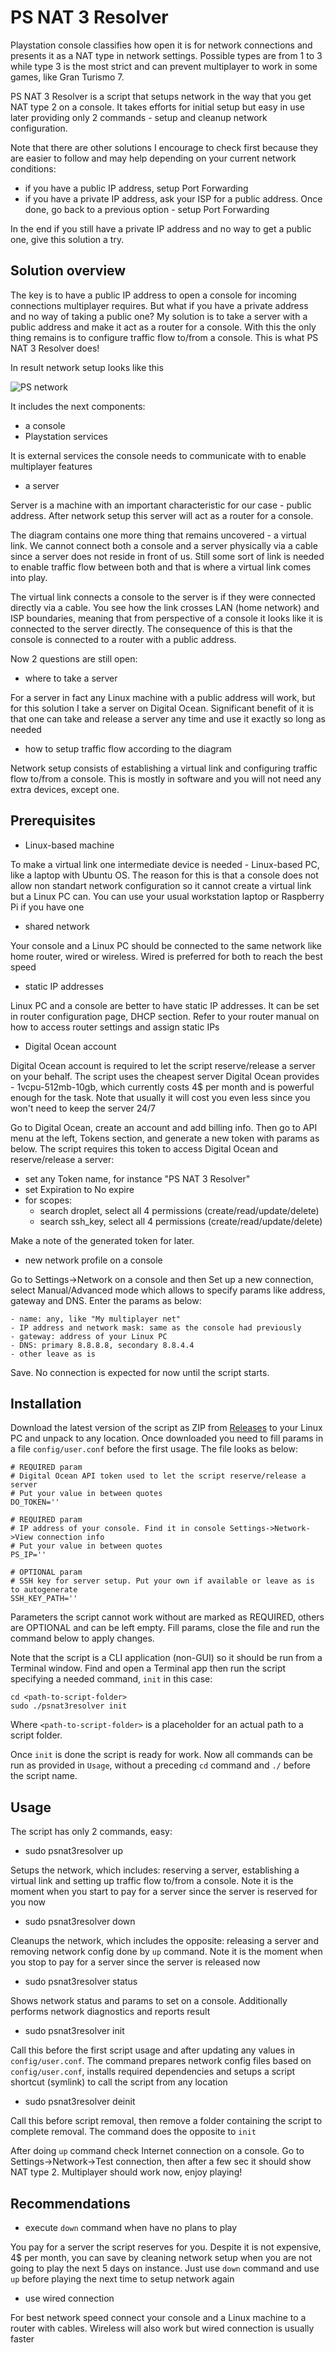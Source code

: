 # PS NAT 3 Resolver

Playstation console classifies how open it is for network connections and presents it as a NAT type in network settings. Possible types are from 1 to 3 while type 3 is the most strict and can prevent multiplayer to work in some games, like Gran Turismo 7.

PS NAT 3 Resolver is a script that setups network in the way that you get NAT type 2 on a console. It takes efforts for initial setup but easy in use later providing only 2 commands - setup and cleanup network configuration.

Note that there are other solutions I encourage to check first because they are easier to follow and may help depending on your current network conditions:

- if you have a public IP address, setup Port Forwarding
- if you have a private IP address, ask your ISP for a public address. Once done, go back to a previous option - setup Port Forwarding

In the end if you still have a private IP address and no way to get a public one, give this solution a try.

## Solution overview

The key is to have a public IP address to open a console for incoming connections multiplayer requires. But what if you have a private address and no way of taking a public one? My solution is to take a server with a public address and make it act as a router for a console. With this the only thing remains is to configure traffic flow to/from a console. This is what PS NAT 3 Resolver does!

In result network setup looks like this

![PS network](img/ps-network.png "PS network")

It includes the next components:
- a console
- Playstation services

It is external services the console needs to communicate with to enable multiplayer features 

- a server

Server is a machine with an important characteristic for our case - public address. After network setup this server will act as a router for a console.

The diagram contains one more thing that remains uncovered - a virtual link.
We cannot connect both a console and a server physically via a cable since a server does not reside in front of us. Still some sort of link is needed to enable traffic flow between both and that is where a virtual link comes into play.

The virtual link connects a console to the server is if they were connected directly via a cable. You see how the link crosses LAN (home network) and ISP boundaries, meaning that from perspective of a console it looks like it is connected to the server directly. The consequence of this is that the console is connected to a router with a public address.

Now 2 questions are still open:

- where to take a server

For a server in fact any Linux machine with a public address will work, but for this solution I take a server on Digital Ocean. Significant benefit of it is that one can take and release a server any time and use it exactly so long as needed

- how to setup traffic flow according to the diagram

Network setup consists of establishing a virtual link and configuring traffic flow to/from a console. This is mostly in software and you will not need any extra devices, except one.

## Prerequisites

- Linux-based machine

To make a virtual link one intermediate device is needed - Linux-based PC, like a laptop with Ubuntu OS. The reason for this is that a console does not allow non standart network configuration so it cannot create a virtual link but a Linux PC can. You can use your usual workstation laptop or Raspberry Pi if you have one

- shared network

Your console and a Linux PC should be connected to the same network like home router, wired or wireless. Wired is preferred for both to reach the best speed

- static IP addresses

Linux PC and a console are better to have static IP addresses. It can be set in router configuration page, DHCP section. Refer to your router manual on how to access router settings and assign static IPs

- Digital Ocean account

Digital Ocean account is required to let the script reserve/release a server on your behalf. The script uses the cheapest server Digital Ocean provides - 1vcpu-512mb-10gb, which currently costs 4$ per month and is powerful enough for the task. Note that usually it will cost you even less since you won't need to keep the server 24/7

Go to Digital Ocean, create an account and add billing info. Then go to API menu at the left, Tokens section, and generate a new token with params as below. The script requires this token to access Digital Ocean and reserve/release a server:
  - set any Token name, for instance "PS NAT 3 Resolver"
  - set Expiration to No expire
  - for scopes:
    - search droplet, select all 4 permissions (create/read/update/delete)
    - search ssh_key, select all 4 permissions (create/read/update/delete)

Make a note of the generated token for later.

- new network profile on a console

Go to Settings->Network on a console and then Set up a new connection, select Manual/Advanced mode which allows to specify params like address, gateway and DNS. Enter the params as below:
```
- name: any, like "My multiplayer net"
- IP address and network mask: same as the console had previously
- gateway: address of your Linux PC
- DNS: primary 8.8.8.8, secondary 8.8.4.4
- other leave as is
```

Save. No connection is expected for now until the script starts.

## Installation

Download the latest version of the script as ZIP from [Releases](https://github.com/anton-ptashnik/ps-nat3-resolver/releases/latest) to your Linux PC and unpack to any location. Once downloaded you need to fill params in a file `config/user.conf` before the first usage. The file looks as below:

```
# REQUIRED param
# Digital Ocean API token used to let the script reserve/release a server
# Put your value in between quotes
DO_TOKEN=''

# REQUIRED param
# IP address of your console. Find it in console Settings->Network->View connection info
# Put your value in between quotes
PS_IP=''

# OPTIONAL param
# SSH key for server setup. Put your own if available or leave as is to autogenerate
SSH_KEY_PATH=''
```

Parameters the script cannot work without are marked as REQUIRED, others are OPTIONAL and can be left empty. Fill params, close the file and run the command below to apply changes.

Note that the script is a CLI application (non-GUI) so it should be run from a Terminal window. Find and open a Terminal app then run the script specifying a needed command, `init` in this case:

```
cd <path-to-script-folder>
sudo ./psnat3resolver init
```

Where `<path-to-script-folder>` is a placeholder for an actual path to a script folder.

Once `init` is done the script is ready for work. Now all commands can be run as provided in `Usage`, without a preceding `cd` command and `./` before the script name.

## Usage

The script has only 2 commands, easy:

- sudo psnat3resolver up

Setups the network, which includes: reserving a server, establishing a virtual link and setting up traffic flow to/from a console. Note it is the moment when you start to pay for a server since the server is reserved for you now

- sudo psnat3resolver down

Cleanups the network, which includes the opposite: releasing a server and removing network config done by `up` command. Note it is the moment when you stop to pay for a server since the server is released now

- sudo psnat3resolver status

Shows network status and params to set on a console. Additionally performs network diagnostics and reports result

- sudo psnat3resolver init

Call this before the first script usage and after updating any values in `config/user.conf`. The command prepares network config files based on `config/user.conf`, installs required dependencies and setups a script shortcut (symlink) to call the script from any location

- sudo psnat3resolver deinit

Call this before script removal, then remove a folder containing the script to complete removal.
The command does the opposite to `init`

After doing `up` command check Internet connection on a console. Go to Settings->Network->Test connection, then after a few sec it should show NAT type 2. Multiplayer should work now, enjoy playing!

## Recommendations

- execute `down` command when have no plans to play

You pay for a server the script reserves for you. Despite it is not expensive, 4$ per month, you can save by cleaning network setup when you are not going to play the next 5 days on instance. Just use `down` command and use `up` before playing the next time to setup network again

- use wired connection

For best network speed connect your console and a Linux machine to a router with cables. Wireless will also work but wired connection is usually faster